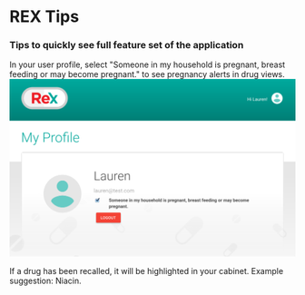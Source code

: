 # REX Tips
### Tips to quickly see full feature set of the application

In your user profile, select "Someone in my household is pregnant, breast feeding or may become pregnant." to see pregnancy alerts in drug views. 
![Select Pregnant](https://github.com/DeloitteDigitalDC/REX/blob/master/evidence/screenshots/select-pregnancy.png)


If a drug has been recalled, it will be highlighted in your cabinet.  Example suggestion: Niacin. 

